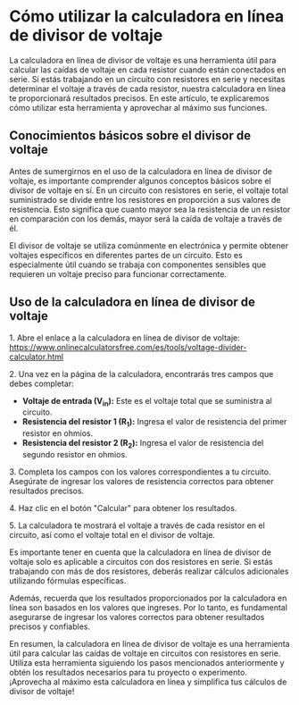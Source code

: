 Cómo utilizar la calculadora en línea de divisor de voltaje
===========================================================

La calculadora en línea de divisor de voltaje es una herramienta útil para calcular las caídas de voltaje en cada resistor cuando están conectados en serie. Si estás trabajando en un circuito con resistores en serie y necesitas determinar el voltaje a través de cada resistor, nuestra calculadora en línea te proporcionará resultados precisos. En este artículo, te explicaremos cómo utilizar esta herramienta y aprovechar al máximo sus funciones.

Conocimientos básicos sobre el divisor de voltaje
-------------------------------------------------

Antes de sumergirnos en el uso de la calculadora en línea de divisor de voltaje, es importante comprender algunos conceptos básicos sobre el divisor de voltaje en sí. En un circuito con resistores en serie, el voltaje total suministrado se divide entre los resistores en proporción a sus valores de resistencia. Esto significa que cuanto mayor sea la resistencia de un resistor en comparación con los demás, mayor será la caída de voltaje a través de él.

El divisor de voltaje se utiliza comúnmente en electrónica y permite obtener voltajes específicos en diferentes partes de un circuito. Esto es especialmente útil cuando se trabaja con componentes sensibles que requieren un voltaje preciso para funcionar correctamente.

Uso de la calculadora en línea de divisor de voltaje
----------------------------------------------------

1\. Abre el enlace a la calculadora en línea de divisor de voltaje: <https://www.onlinecalculatorsfree.com/es/tools/voltage-divider-calculator.html>

2\. Una vez en la página de la calculadora, encontrarás tres campos que debes completar:

- **Voltaje de entrada (V<sub>in</sub>):** Este es el voltaje total que se suministra al circuito.
- **Resistencia del resistor 1 (R<sub>1</sub>):** Ingresa el valor de resistencia del primer resistor en ohmios.
- **Resistencia del resistor 2 (R<sub>2</sub>):** Ingresa el valor de resistencia del segundo resistor en ohmios.

3\. Completa los campos con los valores correspondientes a tu circuito. Asegúrate de ingresar los valores de resistencia correctos para obtener resultados precisos.

4\. Haz clic en el botón "Calcular" para obtener los resultados.

5\. La calculadora te mostrará el voltaje a través de cada resistor en el circuito, así como el voltaje total en el divisor de voltaje.

Es importante tener en cuenta que la calculadora en línea de divisor de voltaje solo es aplicable a circuitos con dos resistores en serie. Si estás trabajando con más de dos resistores, deberás realizar cálculos adicionales utilizando fórmulas específicas.

Además, recuerda que los resultados proporcionados por la calculadora en línea son basados en los valores que ingreses. Por lo tanto, es fundamental asegurarse de ingresar los valores correctos para obtener resultados precisos y confiables.

En resumen, la calculadora en línea de divisor de voltaje es una herramienta útil para calcular las caídas de voltaje en circuitos con resistores en serie. Utiliza esta herramienta siguiendo los pasos mencionados anteriormente y obtén los resultados necesarios para tu proyecto o experimento. ¡Aprovecha al máximo esta calculadora en línea y simplifica tus cálculos de divisor de voltaje!
